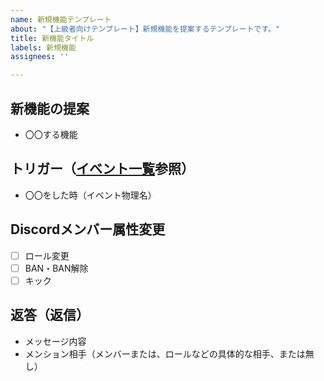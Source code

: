 ```yaml
---
name: 新規機能テンプレート
about: "【上級者向けテンプレート】新規機能を提案するテンプレートです。"
title: 新機能タイトル
labels: 新規機能
assignees: ''

---
```


## 新機能の提案
- 〇〇する機能

## トリガー（[イベント一覧](https://github.com/Kotoya1852/community-place-for-cats-discord-bot/wiki/discord.py%E3%81%8C%E3%82%AD%E3%83%A3%E3%83%83%E3%83%81%E3%81%A7%E3%81%8D%E3%82%8B%E3%82%A4%E3%83%99%E3%83%B3%E3%83%88%E4%B8%80%E8%A6%A7)参照）
- 〇〇をした時（イベント物理名）

## Discordメンバー属性変更
- [ ] ロール変更
- [ ] BAN・BAN解除
- [ ] キック

## 返答（返信）
- メッセージ内容
- メンション相手（メンバーまたは、ロールなどの具体的な相手、または無し）

